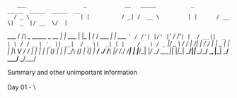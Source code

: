        ___                  _            __   _____           _        _____  _____  _____  __  
      / _ \                | |          / _| /  __ \         | |      / __  \|  _  |/ __  \/  | 
 ___ / /_\ \_   _____ _ __ | |_    ___ | |_  | /  \/ ___   __| | ___  `' / /'| |/' |`' / /'`| | 
/ __||  _  \ \ / / _ \ '_ \| __|  / _ \|  _| | |    / _ \ / _` |/ _ \   / /  |  /| |  / /   | | 
\__ \| | | |\ V /  __/ | | | |_  | (_) | |   | \__/\ (_) | (_| |  __/ ./ /___\ |_/ /./ /____| |_
|___/\_| |_/ \_/ \___|_| |_|\__|  \___/|_|    \____/\___/ \__,_|\___| \_____/ \___/ \_____/\___/
                                                                                                
                                                                                                


Summary and other unimportant information\
\
Day 01 - \
